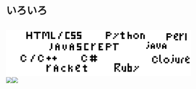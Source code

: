 <h1>いろいろ</h1>
<br>
<img src="docs/img/New Piskel.png" alt="test" title="test">
<a href="https://github.com/anuraghazra/github-readme-stats" style="display: flex;"><img align="center" src="https://github-readme-stats.vercel.app/api?username=applemango&show_icons=true&theme=vue" /><img align="center" src="https://github-readme-stats.vercel.app/api/top-langs/?username=applemango&langs_count=10&layout=compact" /></a>


